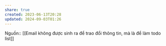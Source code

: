 ```yaml
---
share: true
created: 2023-06-13T20:28
updated: 2024-09-03T01:26
---
```

Nguồn::
[[Email không được sinh ra để trao đổi thông tin, mà là để làm todo list]]
